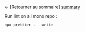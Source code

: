 ← [Retourner au sommaire] [summary]


Run lint on all mono repo :

```
npx prettier . --write
```

[summary]: ../README.md
